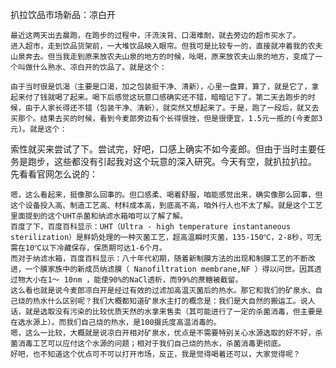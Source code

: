 扒拉饮品市场新品：凉白开

    最近这两天出去晨跑，在跑步的过程中，汗流浃背、口渴难耐，就去旁边的超市买水了。
    进入超市，走到饮品货架前，一大堆饮品映入眼帘。但我可是比较专一的，直接就冲着我的农夫山泉奔去。但当我走到原来放农夫山泉的地方的时候，吆喝，原来放农夫山泉的地方，变成了一个叫做什么熟水、凉白开的饮品了。就是这个：

    由于当时很是饥渴（主要是口渴，加之包装挺干净、清新），心里一盘算，算了，就是它了，拿起来付了钱就喝了起来。喝下后感觉这玩意口感确实还不错，暗暗记下了。第二天去跑步的时候，由于人家长得还不错（包装干净、清新），就突然又想起来了。于是，跑了一段后，就又去买那个。结果去买的时候，看到今麦郎旁边有个长得很挫，但是很便宜，1.5元一瓶的(今麦郎3元)。就是这个：

索性就买来尝试了下。尝试完，好吧，口感上确实不如今麦郎。但由于当时主要任务是跑步，这些都没有引起我对这个玩意的深入研究。今天有空，就扒拉扒拉。
    先看看官网怎么说的：

    嗯，这么看起来，挺像那么回事的。但口感柔、喝着舒服，咱能感觉出来，确实像那么回事，但这个设备投入高、制造工艺高、材料成本高，到底高不高，咱外行人也不太了解。就是这个工艺里面提到的这个UHT杀菌和纳滤水箱咱可以了解了解。
    百度了下，百度百科显示：UHT（Ultra - high temperature instantaneous sterilization）是鲜奶处理的一种灭菌工艺，超高温瞬时灭菌，135-150℃，2-8秒，可无需在10℃以下冷藏保存，保质期可达1-6个月。
    而对于纳滤水箱，百度百科显示：八十年代初期，随着新制膜方法的出现和制膜工艺的不断改进，一个膜家族中的新成员纳滤膜（ Nanofiltration membrane,NF ）得以问世。因其透过物大小在1～ 10nm ，能使90%的NaCl透析，而99%的蔗糖被截留。
    这么看也就是说今麦郎凉白开是经过有效的过滤加高温灭菌后的热水。那它和我们的矿泉水、自己烧的热水什么区别呢？我们大概都知道矿泉水主打的概念是：我们是大自然的搬运工。说人话，就是选取没有污染的比较优质天然的水拿来售卖（其可能进行了一定的杀菌消毒，但主要是在选水源上）。而我们自己烧的热水，是100摄氏度高温消毒的。
    嗯，这么一比较，大概就是说凉白开相对矿泉水，优点是不需要特别关心水源选取的好不好，杀菌消毒工艺可以应付这个水源的问题；相对于我们自己烧的热水，杀菌消毒更彻底。
    好吧，也不知道这个优点可不可以打开市场，反正，我是觉得喝着还可以，大家觉得呢？